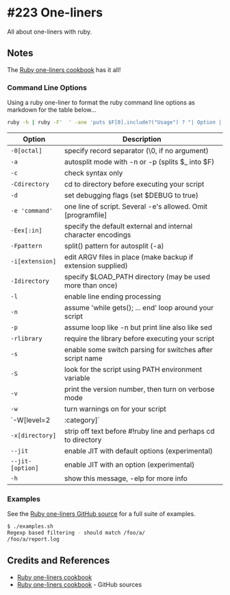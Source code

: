 # #223 One-liners

All about one-liners with ruby.

## Notes

The [Ruby one-liners cookbook](https://learnbyexample.github.io/learn_ruby_oneliners/one-liner-introduction.html) has it all!

### Command Line Options

Using a ruby one-liner to format the ruby command line options as markdown for the table below...

```sh
ruby -h | ruby -F'  ' -ane 'puts $F[0].include?("Usage") ? "| Option | Description |\n|---|---|\n" : "| `#{$F[1]}` | #{$_.chomp.gsub($F[1],"").strip} |"'
```

| Option | Description |
|---|---|
| `-0[octal]` | specify record separator (\0, if no argument) |
| `-a` | autosplit mode with -n or -p (splits $_ into $F) |
| `-c` | check syntax only |
| `-Cdirectory` | cd to directory before executing your script |
| `-d` | set debugging flags (set $DEBUG to true) |
| `-e 'command'` | one line of script. Several -e's allowed. Omit [programfile] |
| `-Eex[:in]` | specify the default external and internal character encodings |
| `-Fpattern` | split() pattern for autosplit (-a) |
| `-i[extension]` | edit ARGV files in place (make backup if extension supplied) |
| `-Idirectory` | specify $LOAD_PATH directory (may be used more than once) |
| `-l` | enable line ending processing |
| `-n` | assume 'while gets(); ... end' loop around your script |
| `-p` | assume loop like -n but print line also like sed |
| `-rlibrary` | require the library before executing your script |
| `-s` | enable some switch parsing for switches after script name |
| `-S` | look for the script using PATH environment variable |
| `-v` | print the version number, then turn on verbose mode |
| `-w` | turn warnings on for your script |
| `-W[level=2|:category]` | set warning level; 0=silence, 1=medium, 2=verbose |
| `-x[directory]` | strip off text before #!ruby line and perhaps cd to directory |
| `--jit` | enable JIT with default options (experimental) |
| `--jit-[option]` | enable JIT with an option (experimental) |
| `-h` | show this message, -elp for more info |

### Examples

See the
[Ruby one-liners GitHub source](https://github.com/learnbyexample/learn_ruby_oneliners)
for a full suite of examples.

```bash
$ ./examples.sh
Regexp based filtering - should match /foo/a/
/foo/a/report.log
```

## Credits and References

* [Ruby one-liners cookbook](https://learnbyexample.github.io/learn_ruby_oneliners/one-liner-introduction.html)
* [Ruby one-liners cookbook](https://github.com/learnbyexample/learn_ruby_oneliners) - GitHub sources
